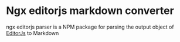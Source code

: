 # Ngx editorjs markdown converter

ngx editorjs parser is a NPM package for parsing the output object of [EditorJs](https://github.com/codex-team/editor.js) to Markdown
